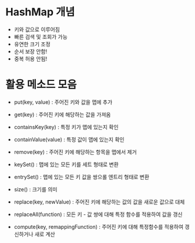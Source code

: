 # HashMap 개념

- 키와 값으로 이루어짐
- 빠른 검색 및 조회가 가능
- 유연한 크기 조정
- 순서 보장 안함!
- 중복 허용 안됨!

# 활용 메소드 모음

- put(key, value) : 주어진 키와 값을 맵에 추가

- get(key) : 주어진 키에 해당하는 값을 가져옴

- containsKey(key) : 특정 키가 맵에 있는지 확인

- containValue(value) : 특정 값이 맵에 있는지 확인

- remove(key) : 주어진 키에 해당하는 항목을 맵에서 제거

- keySet() : 맵에 있는 모든 키를 세트 형태로 변환

- entrySet() : 맵에 있는 모든 키 값을 쌍으롤 엔트리 형태로 변환

- size() : 크기를 의미

- replace(key, newValue) : 주어진 키에 해당하는 값의 값을 새로운 값으로 대체

- replaceAll(function) : 모든 키 - 값 쌍에 대해 특정 함수를 적용하여 값을 갱신

- compute(key, remappingFunction) : 주어진 키에 대해 특정함수를 적용하여 갱신하거나 새로 계산